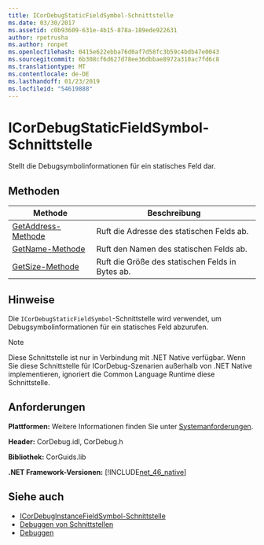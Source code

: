 ```yaml
---
title: ICorDebugStaticFieldSymbol-Schnittstelle
ms.date: 03/30/2017
ms.assetid: c0b93609-631e-4b15-878a-189ede922631
author: rpetrusha
ms.author: ronpet
ms.openlocfilehash: 0415e622ebba76d0af7d58fc3b59c4bdb47e0043
ms.sourcegitcommit: 6b308cf6d627d78ee36dbbae8972a310ac7fd6c8
ms.translationtype: MT
ms.contentlocale: de-DE
ms.lasthandoff: 01/23/2019
ms.locfileid: "54619888"
---
```

# <a name="icordebugstaticfieldsymbol-interface"></a>ICorDebugStaticFieldSymbol-Schnittstelle
Stellt die Debugsymbolinformationen für ein statisches Feld dar.  
  
## <a name="methods"></a>Methoden  
  
|Methode|Beschreibung|  
|------------|-----------------|  
|[GetAddress-Methode](../../../../docs/framework/unmanaged-api/debugging/icordebugstaticfieldsymbol-getaddress-method.md)|Ruft die Adresse des statischen Felds ab.|  
|[GetName-Methode](../../../../docs/framework/unmanaged-api/debugging/icordebugstaticfieldsymbol-getname-method.md)|Ruft den Namen des statischen Felds ab.|  
|[GetSize-Methode](../../../../docs/framework/unmanaged-api/debugging/icordebugstaticfieldsymbol-getsize-method.md)|Ruft die Größe des statischen Felds in Bytes ab.|  
  
## <a name="remarks"></a>Hinweise  
 Die `ICorDebugStaticFieldSymbol`-Schnittstelle wird verwendet, um Debugsymbolinformationen für ein statisches Feld abzurufen.  
  
> [!NOTE]
>  Diese Schnittstelle ist nur in Verbindung mit .NET Native verfügbar. Wenn Sie diese Schnittstelle für ICorDebug-Szenarien außerhalb von .NET Native implementieren, ignoriert die Common Language Runtime diese Schnittstelle.  
  
## <a name="requirements"></a>Anforderungen  
 **Plattformen:** Weitere Informationen finden Sie unter [Systemanforderungen](../../../../docs/framework/get-started/system-requirements.md).  
  
 **Header:** CorDebug.idl, CorDebug.h  
  
 **Bibliothek:** CorGuids.lib  
  
 **.NET Framework-Versionen:** [!INCLUDE[net_46_native](../../../../includes/net-46-native-md.md)]  
  
## <a name="see-also"></a>Siehe auch
- [ICorDebugInstanceFieldSymbol-Schnittstelle](../../../../docs/framework/unmanaged-api/debugging/icordebuginstancefieldsymbol-interface.md)
- [Debuggen von Schnittstellen](../../../../docs/framework/unmanaged-api/debugging/debugging-interfaces.md)
- [Debuggen](../../../../docs/framework/unmanaged-api/debugging/index.md)

